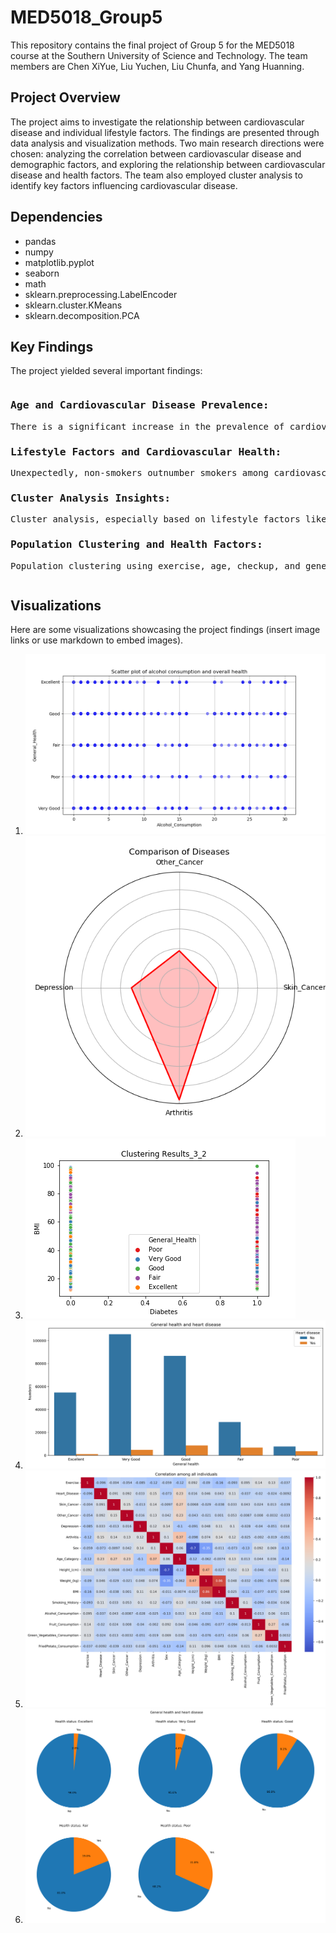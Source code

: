 # MED5018_Group5

This repository contains the final project of Group 5 for the MED5018 course at the Southern University of Science and Technology. The team members are Chen XiYue, Liu Yuchen, Liu Chunfa, and Yang Huanning.

## Project Overview
The project aims to investigate the relationship between cardiovascular disease and individual lifestyle factors. The findings are presented through data analysis and visualization methods. Two main research directions were chosen: analyzing the correlation between cardiovascular disease and demographic factors, and exploring the relationship between cardiovascular disease and health factors. The team also employed cluster analysis to identify key factors influencing cardiovascular disease.


## Dependencies
- pandas
- numpy
- matplotlib.pyplot
- seaborn
- math
- sklearn.preprocessing.LabelEncoder
- sklearn.cluster.KMeans
- sklearn.decomposition.PCA

## Key Findings
The project yielded several important findings:

<kbd style="display: block; overflow-x: auto; white-space: nowrap;">
  
### Age and Cardiovascular Disease Prevalence:
There is a significant increase in the prevalence of cardiovascular disease among individuals aged 50 to 75, as indicated by the distribution in different age categories.

### Lifestyle Factors and Cardiovascular Health:
Unexpectedly, non-smokers outnumber smokers among cardiovascular disease patients, suggesting a potential lack of correlation between smoking and cardiovascular disease in this population. Additionally, engaging in regular exercise appears to be associated with a lower proportion of individuals having cardiovascular disease.

### Cluster Analysis Insights:
Cluster analysis, especially based on lifestyle factors like healthy consumption and fried potato consumption, identifies distinct categories with varying risks of heart disease.

### Population Clustering and Health Factors:
Population clustering using exercise, age, checkup, and general health factors, along with PCA analysis, identifies three categories, with individuals with heart disease mostly concentrated in the second category.
  
</kbd>

## Visualizations
Here are some visualizations showcasing the project findings (insert image links or use markdown to embed images).
1. ![Alcohol Consumption](https://github.com/yhn1207656635/MED5018_Group5/blob/main/assets/Alcohol%20Consumption.png?raw=true)
2. ![Comparison of patients with disease conditions](https://github.com/yhn1207656635/MED5018_Group5/blob/main/assets/Comparison%20of%20patients%20with%20disease%20conditions.png?raw=true)
3. ![Diabetes BMI General Health](https://github.com/yhn1207656635/MED5018_Group5/blob/main/assets/Diabetes_BMI_General_Health.png?raw=true)
4. ![General Health Heart](https://github.com/yhn1207656635/MED5018_Group5/blob/main/assets/general_health_heart.png?raw=true)
5. ![Correlation Heatmap](https://github.com/yhn1207656635/MED5018_Group5/blob/main/assets/corr_all.png?raw=true)
6. ![Health Heart Pie Chart](https://github.com/yhn1207656635/MED5018_Group5/blob/main/assets/health_heart_pie.png?raw=true)



